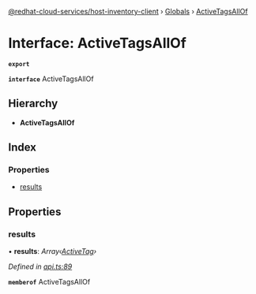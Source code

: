 [@redhat-cloud-services/host-inventory-client](../README.md) › [Globals](../globals.md) › [ActiveTagsAllOf](activetagsallof.md)

# Interface: ActiveTagsAllOf

**`export`** 

**`interface`** ActiveTagsAllOf

## Hierarchy

* **ActiveTagsAllOf**

## Index

### Properties

* [results](activetagsallof.md#results)

## Properties

###  results

• **results**: *Array‹[ActiveTag](activetag.md)›*

*Defined in [api.ts:89](https://github.com/RedHatInsights/javascript-clients/blob/master/packages/host-inventory/api.ts#L89)*

**`memberof`** ActiveTagsAllOf
